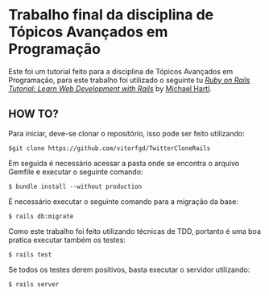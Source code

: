 # Trabalho final da disciplina de Tópicos Avançados em Programação
Este foi um tutorial feito para a disciplina de Tópicos Avançados em Programação, para este trabalho foi utilizado o seguinte tu
[*Ruby on Rails Tutorial:
Learn Web Development with Rails*](http://www.railstutorial.org/)
by [Michael Hartl](http://www.michaelhartl.com/).

## HOW TO?

Para iniciar, deve-se clonar o repositório, isso pode ser feito utilizando:

```
$git clone https://github.com/vitorfgd/TwitterCloneRails
```

Em seguida é necessário acessar a pasta onde se encontra o arquivo Gemfile e executar o seguinte comando:

```
$ bundle install --without production
```

É necessário executar o seguinte comando para a migração da base:

```
$ rails db:migrate
```

Como este trabalho foi feito utilizando técnicas de TDD, portanto é uma boa pratica executar também os testes:

```
$ rails test
```

Se todos os testes derem positivos, basta executar o servidor utilizando:

```
$ rails server
```